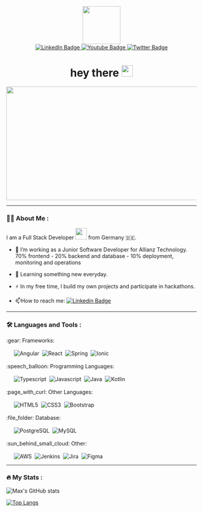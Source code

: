 <div id="header" align="center">
  <img src="https://media.giphy.com/media/M9gbBd9nbDrOTu1Mqx/giphy.gif" width="100"/>
  
  <div id="badges">
    <a href="https://www.linkedin.com/in/maximilian-stahl-a95a62140">
      <img src="https://img.shields.io/badge/LinkedIn-blue?style=for-the-badge&logo=linkedin&logoColor=white" alt="LinkedIn Badge"/>
    </a>
    <a href="https://github.com/MaxiStahl1992">
      <img src="https://img.shields.io/badge/github-grey?style=for-the-badge&logo=youtube&logoColor=white" alt="Youtube Badge"/>
    </a>
    <a href="https://www.xing.com/profile/Maximilian_Stahl6/cv">
      <img src="https://img.shields.io/badge/Xing-darkgreen?style=for-the-badge&logo=twitter&logoColor=white" alt="Twitter Badge"/>
    </a>
  </div>
  
  <img src="https://komarev.com/ghpvc/?username=maxistahl1992&style=flat-square&color=blue" alt=""/>
  
  <h1>
    hey there
    <img src="https://media.giphy.com/media/hvRJCLFzcasrR4ia7z/giphy.gif" width="30"/>
  </h1>
</div>

<div align="center">
  <img src="https://media.giphy.com/media/dWesBcTLavkZuG35MI/giphy.gif" width="600" height="300"/>
</div>

---

### :man_technologist: About Me :
I am a Full Stack Developer <img src="https://media.giphy.com/media/WUlplcMpOCEmTGBtBW/giphy.gif" width="30"> from Germany :de:.
- :telescope: I’m working as a Junior Software Developer for Allianz Technology. 70% frontend - 20% backend and database - 10% deployment, monitoring and operations

- :seedling: Learning something new everyday.

- :zap: In my free time, I build my own projects and participate in hackathons.

- :mailbox:How to reach me: [![Linkedin Badge](https://img.shields.io/badge/-Max-blue?style=flat&logo=Linkedin&logoColor=white)](https://www.linkedin.com/in/maximilian-stahl-a95a62140)

---

### :hammer_and_wrench: Languages and Tools :
<div>
   :gear: Frameworks:<br/><br/>
    &nbsp;&nbsp;&nbsp;&nbsp;&nbsp;<img src="https://img.shields.io/badge/Angular-DD0031?style=for-the-badge&logo=angular&logoColor=white" alt="Angular"/>
    &nbsp;<img src="https://img.shields.io/badge/React-20232A?style=for-the-badge&logo=react&logoColor=61DAFB" alt="React"/>
    &nbsp;<img src="https://img.shields.io/badge/Spring-6DB33F?style=for-the-badge&logo=spring&logoColor=white" alt="Spring"/>
    &nbsp;<img src="https://img.shields.io/badge/Ionic-3880FF?style=for-the-badge&logo=ionic&logoColor=white" alt="Ionic"/>
</div>

<br/>

<div>
  :speech_balloon: Programming Languages:<br/><br/>
    &nbsp;&nbsp;&nbsp;&nbsp;&nbsp;<img src="https://img.shields.io/badge/TypeScript-007ACC?style=for-the-badge&logo=typescript&logoColor=white" alt="Typescript"/>
    &nbsp;<img src="https://img.shields.io/badge/JavaScript-F7DF1E?style=for-the-badge&logo=javascript&logoColor=black" alt="Javascript"/>
    &nbsp;<img src="https://img.shields.io/badge/Java-ED8B00?style=for-the-badge&logo=java&logoColor=white" alt="Java"/>
    &nbsp;<img src="https://img.shields.io/badge/Kotlin-0095D5?&style=for-the-badge&logo=kotlin&logoColor=white" alt="Kotlin"/>
</div>

<br/>

<div>
   :page_with_curl: Other Languages:<br/><br/>
    &nbsp;&nbsp;&nbsp;&nbsp;&nbsp;<img src="https://img.shields.io/badge/HTML5-E34F26?style=for-the-badge&logo=html5&logoColor=white" alt="HTML5"/>
    &nbsp;<img src="https://img.shields.io/badge/CSS3-1572B6?style=for-the-badge&logo=css3&logoColor=white" alt="CSS3"/>
    &nbsp;<img src="https://img.shields.io/badge/Bootstrap-563D7C?style=for-the-badge&logo=bootstrap&logoColor=white" alt="Bootstrap"/>
</div>

<br/>

<div>
  :file_folder: Database:<br/><br/>
    &nbsp;&nbsp;&nbsp;&nbsp;&nbsp;<img src="https://img.shields.io/badge/PostgreSQL-316192?style=for-the-badge&logo=postgresql&logoColor=white" alt="PostgreSQL"/>
    &nbsp;<img src="https://img.shields.io/badge/MySQL-005C84?style=for-the-badge&logo=mysql&logoColor=white" alt="MySQL"/>
</div>

<br/>

<div>    
 :sun_behind_small_cloud: Other:<br/><br/>
  &nbsp;&nbsp;&nbsp;&nbsp;&nbsp;<img src="https://img.shields.io/badge/Amazon_AWS-232F3E?style=for-the-badge&logo=amazon-aws&logoColor=white" alt="AWS"/>
  &nbsp;<img src="https://img.shields.io/badge/Jenkins-D24939?style=for-the-badge&logo=Jenkins&logoColor=white" alt="Jenkins"/>
  &nbsp;<img src="https://img.shields.io/badge/Jira-0052CC?style=for-the-badge&logo=Jira&logoColor=white" alt="Jira"/>
  &nbsp;<img src="https://img.shields.io/badge/Figma-F24E1E?style=for-the-badge&logo=figma&logoColor=white" alt="Figma"/>
</div>

---

### :fire: My Stats :
![Max's GitHub stats](https://github-readme-stats.vercel.app/api?username=maxistahl1992&show_icons=true&theme=cobalt)

[![Top Langs](https://github-readme-stats.vercel.app/api/top-langs/?username=maxistahl1992&layout=compact&theme=vision-friendly-dark)](https://github.com/maxistahl1992/github-readme-stats)
